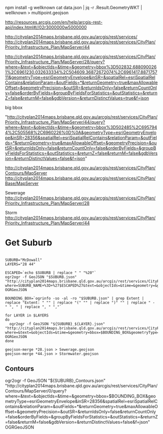 npm install -g wellknown
cat data.json | jq -r .Result.GeometryWKT | wellknown > multipoint.geojson


http://resources.arcgis.com/en/help/arcgis-rest-api/index.html#//02r3000000w5000000

http://cityplan2014maps.brisbane.qld.gov.au/arcgis/rest/services/
http://cityplan2014maps.brisbane.qld.gov.au/arcgis/rest/services/CityPlan/Priority_Infrastructure_Plan/MapServer/44

http://cityplan2014maps.brisbane.qld.gov.au/arcgis/rest/services/CityPlan/Priority_Infrastructure_Plan/MapServer/28/query?where=&text=&objectIds=&time=&geometry=bbox%3D502832.6880900261%2C6961230.032633334%2C504609.36872672074%2C6961417.887175711&geometryType=esriGeometryEnvelope&inSR=&spatialRel=esriSpatialRelContains&relationParam=&outFields=*&returnGeometry=true&maxAllowableOffset=&geometryPrecision=&outSR=&returnIdsOnly=false&returnCountOnly=false&orderByFields=&groupByFieldsForStatistics=&outStatistics=&returnZ=false&returnM=false&gdbVersion=&returnDistinctValues=true&f=json


big bbox


"http://cityplan2014maps.brisbane.qld.gov.au/arcgis/rest/services/CityPlan/Priority_Infrastructure_Plan/MapServer/44/query?where=&text=&objectIds=&time=&geometry=bbox%3D502485%2C6957944%2C505568%2C6960226%0D%0A&geometryType=esriGeometryEnvelope&inSR=28356&spatialRel=esriSpatialRelContains&relationParam=&outFields=*&returnGeometry=true&maxAllowableOffset=&geometryPrecision=&outSR=&returnIdsOnly=false&returnCountOnly=false&orderByFields=&groupByFieldsForStatistics=&outStatistics=&returnZ=false&returnM=false&gdbVersion=&returnDistinctValues=false&f=json"


http://cityplan2014maps.brisbane.qld.gov.au/arcgis/rest/services/CityPlan/Contours/MapServer
http://cityplan2014maps.brisbane.qld.gov.au/arcgis/rest/services/CityPlan/Base/MapServer

Sewerage
http://cityplan2014maps.brisbane.qld.gov.au/arcgis/rest/services/CityPlan/Priority_Infrastructure_Plan/MapServer/28

Storm
http://cityplan2014maps.brisbane.qld.gov.au/arcgis/rest/services/CityPlan/Priority_Infrastructure_Plan/MapServer/44

# Get Suburb

```

SUBURB="McDowall"
LAYERS="28 44"

ESCAPED=`echo $SUBURB | replace " " "%20"`
ogr2ogr -f GeoJSON "$SUBURB.json" "http://cityplan2014maps.brisbane.qld.gov.au/arcgis/rest/services/CityPlan/Search/MapServer/2/query?where=SUBURB_NAME+%3D+%27$ESCAPED%27&text=&objectIds=&time=&geometry=&geometryType=esriGeometryEnvelope&inSR=&spatialRel=esriSpatialRelIntersects&relationParam=&outFields=*&returnGeometry=true&maxAllowableOffset=&geometryPrecision=&outSR=&returnIdsOnly=false&returnCountOnly=false&orderByFields=&groupByFieldsForStatistics=&outStatistics=&returnZ=false&returnM=false&gdbVersion=&returnDistinctValues=false&f=json" OGRGeoJSON

BOUNDING_BOX=`ogrinfo -so -al -ro "$SUBURB.json" | grep Extent | replace "Extent: " "" | replace "(" "" | replace ")" "" | replace " - " ", " | replace ", " ","`

for LAYER in $LAYERS
do
  ogr2ogr -f GeoJSON "${SUBURB}_${LAYER}.json" "http://cityplan2014maps.brisbane.qld.gov.au/arcgis/rest/services/CityPlan/Priority_Infrastructure_Plan/MapServer/$LAYER/query?where=&text=&objectIds=&time=&geometry=bbox=$BOUNDING_BOX&geometryType=esriGeometryEnvelope&inSR=28356&outSR=4326&spatialRel=esriSpatialRelContains&relationParam=&outFields=*&returnGeometry=true&maxAllowableOffset=&geometryPrecision=&outSR=&returnIdsOnly=false&returnCountOnly=false&orderByFields=&groupByFieldsForStatistics=&outStatistics=&returnZ=false&returnM=false&gdbVersion=&returnDistinctValues=false&f=json" OGRGeoJSON
done

geojson-merge *28.json > Sewerage.geojson
geojson-merge *44.json > Stormwater.geojson

```

## Contours
ogr2ogr -f GeoJSON "${SUBURB}_Contours.json" "http://cityplan2014maps.brisbane.qld.gov.au/arcgis/rest/services/CityPlan/Contours/MapServer/0/query?where=&text=&objectIds=&time=&geometry=bbox=$BOUNDING_BOX&geometryType=esriGeometryEnvelope&inSR=28356&spatialRel=esriSpatialRelContains&relationParam=&outFields=*&returnGeometry=true&maxAllowableOffset=&geometryPrecision=&outSR=&returnIdsOnly=false&returnCountOnly=false&orderByFields=&groupByFieldsForStatistics=&outStatistics=&returnZ=false&returnM=false&gdbVersion=&returnDistinctValues=false&f=json" OGRGeoJSON
